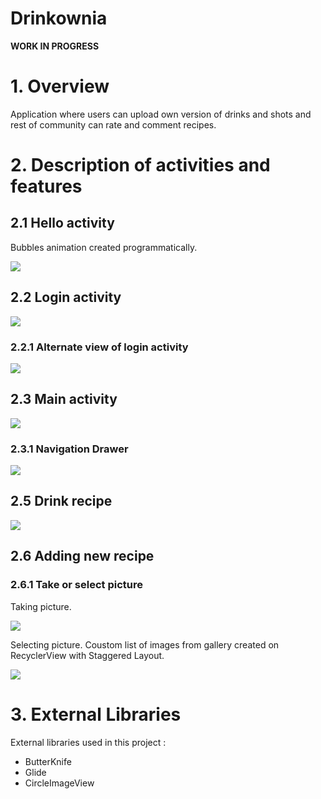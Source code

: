 # Drinkownia

**WORK IN PROGRESS**


# 1. Overview
Application where users can upload own version of drinks and shots and rest of community can rate and comment recipes.


# 2. Description of activities and features

## 2.1 Hello activity
  Bubbles animation created programmatically.
  
  
   ![](https://raw.githubusercontent.com/MarcinGrzeszczak-Applications/Drinkownia/master/screenshots/Hello_Activity.gif)
   
   

## 2.2 Login activity


   ![](https://raw.githubusercontent.com/MarcinGrzeszczak-Applications/Drinkownia/master/screenshots/Login.gif)
   
 
   ### 2.2.1 Alternate view of login activity
   
   ![](https://raw.githubusercontent.com/MarcinGrzeszczak-Applications/Drinkownia/master/screenshots/alternate_Layout_Login.gif)

   
   

## 2.3 Main activity

![](https://raw.githubusercontent.com/MarcinGrzeszczak-Applications/Drinkownia/master/screenshots/main_Activity.gif)

   
   
   
  ###  2.3.1 Navigation Drawer
  
  
  ![](https://raw.githubusercontent.com/MarcinGrzeszczak-Applications/Drinkownia/master/screenshots/nav_Drawer.gif)


## 2.5 Drink recipe
![](https://raw.githubusercontent.com/MarcinGrzeszczak-Applications/Drinkownia/master/screenshots/nav_Drawer.gif)


## 2.6 Adding new recipe


  ### 2.6.1 Take or select picture
  
  Taking picture.
  
  ![](https://raw.githubusercontent.com/MarcinGrzeszczak-Applications/Drinkownia/master/screenshots/take_Photo.png)

  
  
  Selecting picture.
  Coustom list of images from gallery created on RecyclerView with Staggered Layout.
  
  ![](https://raw.githubusercontent.com/MarcinGrzeszczak-Applications/Drinkownia/master/screenshots/select_Photo.png)

   
# 3. External Libraries
  External libraries used in this project :
  * ButterKnife
  * Glide
  * CircleImageView
  

